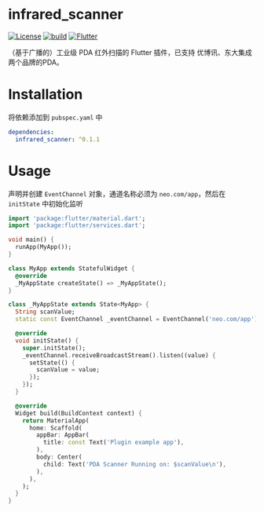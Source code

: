 # infrared_scanner

[![License](https://img.shields.io/badge/License-MIT-orange)](https://opensource.org/licenses/MIT)
[![build](https://img.shields.io/badge/build-0.1.0-green)](#)
[![Flutter](https://img.shields.io/badge/Flutter-1.20.0%2B-blue)](https://flutter.dev/)

（基于广播的）工业级 PDA 红外扫描的 Flutter 插件，已支持 优博讯、东大集成 两个品牌的PDA。

# Installation

将依赖添加到 `pubspec.yaml` 中
```yaml
dependencies:
  infrared_scanner: ^0.1.1
```

# Usage

声明并创建 `EventChannel` 对象，通道名称必须为 `neo.com/app`，然后在 `initState` 中初始化监听

```dart
import 'package:flutter/material.dart';
import 'package:flutter/services.dart';

void main() {
  runApp(MyApp());
}

class MyApp extends StatefulWidget {
  @override
  _MyAppState createState() => _MyAppState();
}

class _MyAppState extends State<MyApp> {
  String scanValue;
  static const EventChannel _eventChannel = EventChannel('neo.com/app');

  @override
  void initState() {
    super.initState();
    _eventChannel.receiveBroadcastStream().listen((value) {
      setState(() {
        scanValue = value;
      });
    });
  }

  @override
  Widget build(BuildContext context) {
    return MaterialApp(
      home: Scaffold(
        appBar: AppBar(
          title: const Text('Plugin example app'),
        ),
        body: Center(
          child: Text('PDA Scanner Running on: $scanValue\n'),
        ),
      ),
    );
  }
}
```

